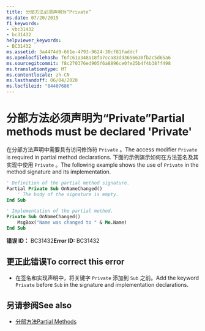 ```yaml
---
title: 分部方法必须声明为“Private”
ms.date: 07/20/2015
f1_keywords:
- vbc31432
- bc31432
helpviewer_keywords:
- BC31432
ms.assetid: 3a4474d9-661e-4793-9624-30cf81faddcf
ms.openlocfilehash: f6fc61a348a18fa7cca83dd3656630fb2c5d65a6
ms.sourcegitcommit: f8c270376ed905f6a8896ce0fe25b4f4b38ff498
ms.translationtype: MT
ms.contentlocale: zh-CN
ms.lasthandoff: 06/04/2020
ms.locfileid: "84407686"
---
```

# <a name="partial-methods-must-be-declared-private"></a><span data-ttu-id="d6337-102">分部方法必须声明为“Private”</span><span class="sxs-lookup"><span data-stu-id="d6337-102">Partial methods must be declared 'Private'</span></span>
<span data-ttu-id="d6337-103">在分部方法声明中需要具有访问修饰符 `Private` 。</span><span class="sxs-lookup"><span data-stu-id="d6337-103">The access modifier `Private` is required in partial method declarations.</span></span> <span data-ttu-id="d6337-104">下面的示例演示如何在方法签名及其实现中使用 `Private` 。</span><span class="sxs-lookup"><span data-stu-id="d6337-104">The following example shows the use of `Private` in the method signature and its implementation.</span></span>  
  
```vb  
' Definition of the partial method signature.  
Partial Private Sub OnNameChanged()  
    ' The body of the signature is empty.  
End Sub  
```  
  
```vb  
' Implementation of the partial method.  
Private Sub OnNameChanged()  
    MsgBox("Name was changed to " & Me.Name)  
End Sub  
```  
  
 <span data-ttu-id="d6337-105">**错误 ID：** BC31432</span><span class="sxs-lookup"><span data-stu-id="d6337-105">**Error ID:** BC31432</span></span>  
  
## <a name="to-correct-this-error"></a><span data-ttu-id="d6337-106">更正此错误</span><span class="sxs-lookup"><span data-stu-id="d6337-106">To correct this error</span></span>  
  
- <span data-ttu-id="d6337-107">在签名和实现声明中，将关键字 `Private` 添加到 `Sub` 之前。</span><span class="sxs-lookup"><span data-stu-id="d6337-107">Add the keyword `Private` before `Sub` in the signature and implementation declarations.</span></span>  
  
## <a name="see-also"></a><span data-ttu-id="d6337-108">另请参阅</span><span class="sxs-lookup"><span data-stu-id="d6337-108">See also</span></span>

- [<span data-ttu-id="d6337-109">分部方法</span><span class="sxs-lookup"><span data-stu-id="d6337-109">Partial Methods</span></span>](../programming-guide/language-features/procedures/partial-methods.md)
